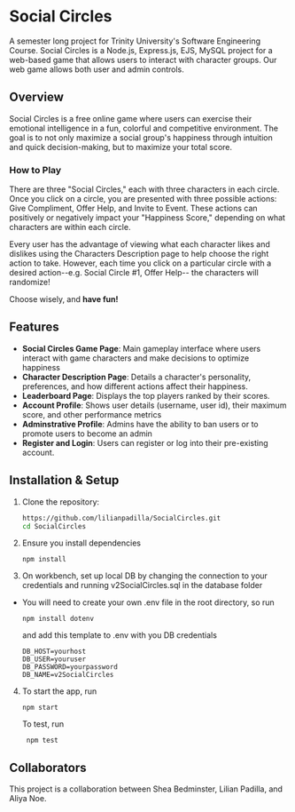 # Social Circles
A semester long project for Trinity University's Software Engineering Course.
Social Circles is a Node.js, Express.js, EJS, MySQL project for a web-based game that allows users to interact with character groups. Our web game allows both user and admin controls.


## Overview
Social Circles is a free online game where users can exercise their emotional intelligence in a fun, colorful and competitive environment. The goal is to not only maximize a social group's happiness through intuition and quick decision-making, but to maximize your total score. 

### How to Play
There are three "Social Circles," each with three characters in each circle. Once you click on a circle, you are presented with three possible actions: Give Compliment, Offer Help, and Invite to Event. These actions can positively or negatively impact your "Happiness Score," depending on what characters are within each circle. 

Every user has the advantage of viewing what each character likes and dislikes using the Characters Description page to help choose the right action to take. However, each time you click on a particular circle with a desired action--e.g. Social Circle #1, Offer Help-- the characters will randomize! 

Choose wisely, and **have fun!**


## Features
- **Social Circles Game Page**: Main gameplay interface where users interact with game characters and make decisions to optimize happiness
- **Character Description Page**: Details a character's personality, preferences, and how different actions affect their happiness. 
- **Leaderboard Page**: Displays the top players ranked by their scores. 
- **Account Profile**: Shows user details (username, user id), their maximum score, and other performance metrics
- **Adminstrative Profile**: Admins have the ability to ban users or to promote users to become an admin
- **Register and Login**: Users can register or log into their pre-existing account.

## Installation & Setup
1. Clone the repository:
   ```sh
   https://github.com/lilianpadilla/SocialCircles.git
   cd SocialCircles
   ```
2. Ensure you install dependencies
    ```
    npm install
    ```

3. On workbench, set up local DB by changing the connection to your credentials and running v2SocialCircles.sql in the database folder
 - You will need to create your own .env file in the root directory, so run
    ```
    npm install dotenv
    ```
    and add this template to .env with you DB credentials
    ```
    DB_HOST=yourhost
    DB_USER=youruser
    DB_PASSWORD=yourpassword
    DB_NAME=v2SocialCircles
    ```

4. To start the app, run
    ``` 
    npm start
     ```
     To test, run
    ```
     npm test
     ```

## Collaborators
This project is a collaboration between Shea Bedminster, Lilian Padilla, and Aliya Noe.


